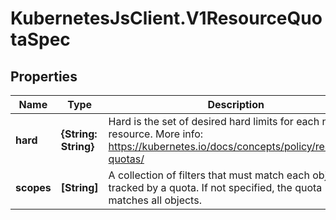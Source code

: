 # KubernetesJsClient.V1ResourceQuotaSpec

## Properties
Name | Type | Description | Notes
------------ | ------------- | ------------- | -------------
**hard** | **{String: String}** | Hard is the set of desired hard limits for each named resource. More info: https://kubernetes.io/docs/concepts/policy/resource-quotas/ | [optional] 
**scopes** | **[String]** | A collection of filters that must match each object tracked by a quota. If not specified, the quota matches all objects. | [optional] 


